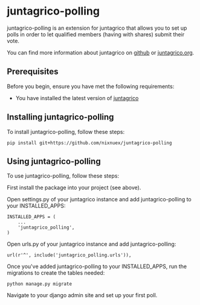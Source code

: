 # juntagrico-polling
juntagrico-polling is an extension for juntagrico that allows you to set up polls in order to let qualified members (having with shares) submit their vote.

You can find more information about juntagrico on [github](https://github.com/juntagrico/juntagrico) or [juntagrico.org](https://juntagrico.org).

## Prerequisites

Before you begin, ensure you have met the following requirements:

- You have installed the latest version of [juntagrico](https://github.com/juntagrico/juntagrico)

## Installing juntagrico-polling

To install juntagrico-polling, follow these steps:

	pip install git+https://github.com/nixnuex/juntagrico-polling

## Using juntagrico-polling

To use juntagrico-polling, follow these steps:

First install the package into your project (see above).

Open settings.py of your juntagrico instance and add juntagrico-polling to your INSTALLED_APPS:

	INSTALLED_APPS = (
	    ...
	    'juntagrico_polling',
	)
	
Open urls.py of your juntagrico instance and add juntagrico-polling:

	url(r'^', include('juntagrico_polling.urls')),
	
Once you've added juntagrico-polling to your INSTALLED_APPS, run the migrations to create the tables needed:

	python manage.py migrate

Navigate to your django admin site and set up your first poll.